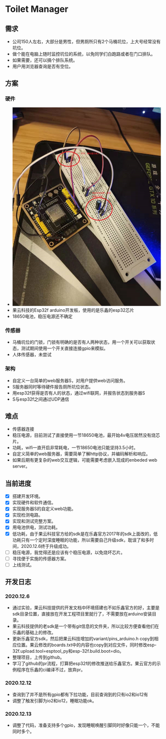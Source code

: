 # Toilet Manager
## 需求
* 公司150人左右，大部分是男性，但男厕所只有2个马桶坑位，上大号经常没有坑位。
* 做个能在电脑上随时监控坑位的系统，以免同学们白跑路或者在门口排队。
* 如果需要，还可以搞个排队系统。
* 用户用浏览器查询是否有空位。

## 方案
### 硬件
* ![](Doc/board.jpg)
* 果云科技的Esp32f arduino开发板，使用的是乐鑫的esp32芯片
* 18650电池，稳压电源还不确定
### 传感器
* 马桶坑位的门锁，门锁有明确的是否有人两种状态，用一个开关可以获取状态，测试期间使用一个开关直接连接gpio来模拟。
* 人体传感器，未尝试

### 架构
* 自定义一台简单的web服务器S，对用户提供web访问服务。
* S服务器同时等待硬件报告厕所坑位状态。
* 用esp32f获得是否有人的状态，通过wifi联网，并报告状态到服务器S
* S与esp32f之间通过UDP通信

## 难点
* 传感器连接
* 稳压电源，目前测试了直接使用一节18650电池，最开始4v电压居然没有烧芯片。
* 功耗，wifi一直开启非常耗电，一节18650电池只能坚持3.5小时。
* 自定义简单的web服务器，需要简单了解http协议，并编码解析和响应。
* 如果后期有更复杂的web交互逻辑，可能需要考虑嵌入现成的enbeded web server。

## 当前进度
- [x] 搭建开发环境。
- [x] 实现硬件和软件通信。
- [x] 实现服务器S的自定义web功能。
- [x] 实现检测电路。
- [x] 实现和测试完整方案。
- [x] 用电池供电，测试功耗。
- [x] 低功耗，由于果云科技官方给的sdk是在乐鑫官方2017年的sdk上面改的，低功耗只有一个定时深度睡眠的功能，所以需要自己升级sdk，耽误了和多时间，2020.12.6终于升级成功。
- [ ] 稳压电源，我觉得还是应该有个稳压电源，以免烧坏芯片。
- [ ] 寻找便于实施的传感器方案。
- [ ] 上线测试。

## 开发日志
### 2020.12.6
* 通过实验，果云科技提供的开发文档中环境搭建也不如乐鑫官方的好，主要是sdk目录位置，直接放在开发工程项目里就行了，不需要放在arduino安装目录。
* 果云科技提供的老sdk是一个带有git信息的文件夹，所以比较方便查看他们在乐鑫的基础上的修改。
* 更新乐鑫官方sdk，然后把果云科技增加的variant/pins_arduino.h copy到相应位置。果云修改的boards.txt中的内容也copy到对应文件，同时修改esp-32f.upload.tool=esptool_py和esp-32f.build.boot=dio。
* 整理项目，上传到github。
* 学习了github的pr流程，打算把esp32f的修改推送给乐鑫官方。果云官方的示例程序在乐鑫的ci编译不过，放弃pr。
### 2020.12.12
* 查询到了并不是所有gpio都有下拉功能，目前查询到的只有io2和io12有
* 调整了触发引脚为io2和io12，睡眠功能ok。
### 2020.12.13
* 调整了代码，准备支持多个gpio，发现睡眠唤醒引脚同时好像只能一个，不能同时多个。